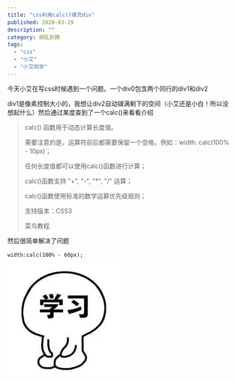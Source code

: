 ```yaml
---
title: "css利用calc()填充div"
published: 2020-03-29
description: ""
category: 胡乱折腾
tags: 
  - "css"
  - "小艾"
  - "小艾同学"
---
```


今天小艾在写css时候遇到一个问题。一个div0包含两个同行的div1和div2

div1是像素控制大小的，我想让div2自动铺满剩下的空间（小艾还是小白！所以没想起什么）然后通过某度查到了一个calc()来看看介绍

> calc() 函数用于动态计算长度值。
> 
> 需要注意的是，运算符前后都需要保留一个空格，例如：width: calc(100% - 10px)；
> 
> 任何长度值都可以使用calc()函数进行计算；
> 
> calc()函数支持 "+", "-", "\*", "/" 运算；
> 
> calc()函数使用标准的数学运算优先级规则；
> 
> 支持版本：CSS3
> 
> 菜鸟教程

然后很简单解决了问题

```
width:calc(100% - 60px);
```

![](assets/e0491604a9a43ca.jpg)
